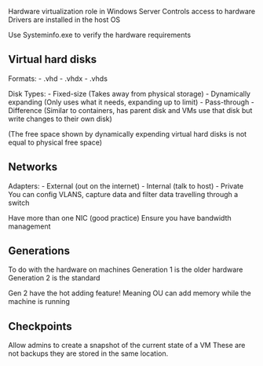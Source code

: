 Hardware virtualization role in Windows Server
Controls access to hardware
Drivers are installed in the host OS

Use Systeminfo.exe to verify the hardware requirements

## Virtual hard disks
Formats:
	- .vhd
	- .vhdx
	- .vhds

Disk Types:
	- Fixed-size (Takes away from physical storage)
	- Dynamically expanding (Only uses what it needs, expanding up to limit)
	- Pass-through
	- Difference (Similar to containers, has parent disk and VMs use that disk but write changes to their own disk)

(The free space shown by dynamically expending virtual hard disks is not equal to physical free space)


## Networks
Adapters:
	- External (out on the internet)
	- Internal (talk to host)
	- Private
You can config VLANS, capture data and filter data travelling through a switch

Have more than one NIC (good practice)
Ensure you have bandwidth management

## Generations
To do with the hardware on machines
Generation 1 is the older hardware
Generation 2 is the standard

Gen 2 have the hot adding feature! Meaning OU can add memory while the machine is running

## Checkpoints
Allow admins to create a snapshot of the current state of a VM
These are not backups they are stored in the same location.

